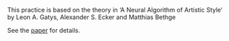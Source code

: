 This practice is based on the theory in ‘A Neural Algorithm of Artistic Style‘ by Leon A. Gatys, Alexander S. Ecker and Matthias Bethge

See the [paper](https://arxiv.org/abs/1508.06576/) for details.








